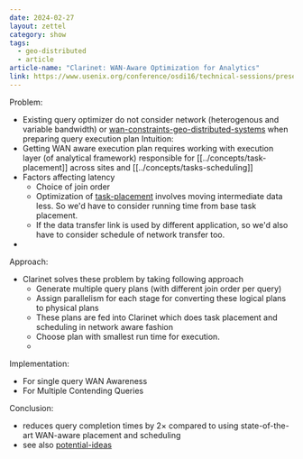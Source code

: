 ```yaml
---
date: 2024-02-27
layout: zettel
category: show
tags:
  - geo-distributed
  - article
article-name: "Clarinet: WAN-Aware Optimization for Analytics"
link: https://www.usenix.org/conference/osdi16/technical-sessions/presentation/viswanathan
---
```

Problem:
- Existing query optimizer do not consider network (heterogenous and variable bandwidth) or [wan-constraints-geo-distributed-systems](../concepts/wan-constraints-geo-distributed-systems.md) when preparing query execution plan 
Intuition:
- Getting WAN aware execution plan requires working with execution layer (of analytical framework) responsible for [[../concepts/task-placement]]  across sites and [[../concepts/tasks-scheduling]]
- Factors affecting latency
	- Choice of join order
	- Optimization of [task-placement](../concepts/task-placement.md) involves moving intermediate data less. So we'd have to consider running time from base task placement.
	- If the data transfer link is used by different application, so we'd also have to consider schedule of network transfer too.
- 
Approach:
- Clarinet solves these problem by taking following approach
	- Generate multiple query plans (with different join order per query)
	- Assign parallelism for each stage for converting these logical plans to physical plans
	- These plans are fed into Clarinet which does task placement and scheduling in network aware fashion
	- Choose plan with smallest run time for execution.
	- 
Implementation:
- For single query WAN Awareness
- For Multiple Contending Queries
	
Conclusion:
- reduces query completion times by 2× compared to using state-of-the-art WAN-aware placement and scheduling
- see also [potential-ideas](../private/potential-ideas.md)
